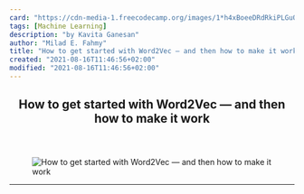 ```yaml
---
card: "https://cdn-media-1.freecodecamp.org/images/1*h4xBoeeDRdRkiPLGuQxUgQ.jpeg"
tags: [Machine Learning]
description: "by Kavita Ganesan"
author: "Milad E. Fahmy"
title: "How to get started with Word2Vec — and then how to make it work"
created: "2021-08-16T11:46:56+02:00"
modified: "2021-08-16T11:46:56+02:00"
---
```

<div class="site-wrapper">
<main id="site-main" class="site-main outer">
<div class="inner">
<article class="post-full post tag-machine-learning tag-data-science tag-tech tag-programming tag-technology ">
<header class="post-full-header">
<h1 class="post-full-title">How to get started with Word2Vec — and then how to make it work</h1>
</header>
<figure class="post-full-image">
<picture>
<source media="(max-width: 700px)" sizes="1px" srcset="data:image/gif;base64,R0lGODlhAQABAIAAAAAAAP///yH5BAEAAAAALAAAAAABAAEAAAIBRAA7 1w">
<source media="(min-width: 701px)" sizes="(max-width: 800px) 400px,
(max-width: 1170px) 700px,
1400px" srcset="https://cdn-media-1.freecodecamp.org/images/1*h4xBoeeDRdRkiPLGuQxUgQ.jpeg 300w,
https://cdn-media-1.freecodecamp.org/images/1*h4xBoeeDRdRkiPLGuQxUgQ.jpeg 600w,
https://cdn-media-1.freecodecamp.org/images/1*h4xBoeeDRdRkiPLGuQxUgQ.jpeg 1000w,
https://cdn-media-1.freecodecamp.org/images/1*h4xBoeeDRdRkiPLGuQxUgQ.jpeg 2000w">
<img onerror="this.style.display='none'" src="https://cdn-media-1.freecodecamp.org/images/1*h4xBoeeDRdRkiPLGuQxUgQ.jpeg" alt="How to get started with Word2Vec — and then how to make it work">
</picture>
</figure>
<section class="post-full-content">
<div class="post-content medium-migrated-article">
</div>
<hr>
</section>
</article>
</div>
</main>
</div>
<!-- Google Tag Manager (noscript) -->
<!-- End Google Tag Manager (noscript) -->
